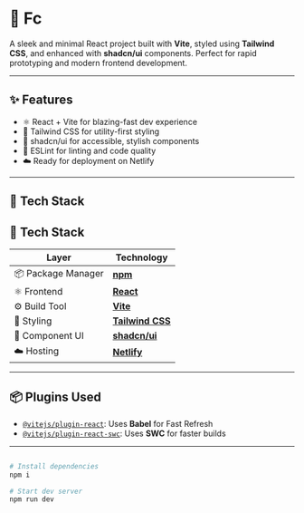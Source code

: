 # 🚀 Fc

A sleek and minimal React project built with **Vite**, styled using **Tailwind CSS**, and enhanced with **shadcn/ui** components. Perfect for rapid prototyping and modern frontend development.

---

## ✨ Features

- ⚛️ React + Vite for blazing-fast dev experience
- 🎨 Tailwind CSS for utility-first styling
- 🧱 shadcn/ui for accessible, stylish components
- 🧹 ESLint for linting and code quality
- ☁️ Ready for deployment on Netlify

---

## 🧰 Tech Stack



## 🧰 Tech Stack

| Layer              | Technology |
|-------------------|------------|
| 📦 Package Manager | [**npm**](https://www.npmjs.com/) |
| ⚛️ Frontend        | [**React**](https://reactjs.org/) |
| ⚙️ Build Tool       | [**Vite**](https://vitejs.dev/) |
| 🎨 Styling         | [**Tailwind CSS**](https://tailwindcss.com/) |
| 🧩 Component UI    | [**shadcn/ui**](https://ui.shadcn.com/) |
| ☁️ Hosting         | [**Netlify**](https://netlify.com/) |

---



## 📦 Plugins Used

- [`@vitejs/plugin-react`](https://github.com/vitejs/vite-plugin-react): Uses **Babel** for Fast Refresh
- [`@vitejs/plugin-react-swc`](https://github.com/vitejs/vite-plugin-react/tree/main/packages/plugin-react-swc): Uses **SWC** for faster builds



---

```bash

# Install dependencies
npm i

# Start dev server
npm run dev

```